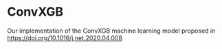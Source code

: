 # ConvXGB
Our implementation of the ConvXGB machine learning model proposed in https://doi.org/10.1016/j.net.2020.04.008
